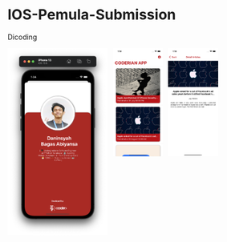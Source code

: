 # IOS-Pemula-Submission
Dicoding

<img src="https://github.com/MayorBee404/IOS-Pemula-Submission/blob/main/Screenshoot/image%201.png"
     alt="Submission "
     style="float: left; margin-right: 10px;"
     width="200" /> 
     
<img src="https://github.com/MayorBee404/IOS-Pemula-Submission/blob/main/Screenshoot/Simulator%20Screen%20Shot%20-%20iPhone%2013%20-%202022-09-02%20at%2001.18.14.png"
     alt="Submission "
     style="float: left; margin-right: 10px;"
     width="100" /> 
<img src=https://github.com/MayorBee404/IOS-Pemula-Submission/blob/main/Screenshoot/Simulator%20Screen%20Shot%20-%20iPhone%2013%20-%202022-09-02%20at%2001.18.24.png
     alt="Submission "
     style="float: left; margin-right: 10px;"
     width="100" /> 
     
     
     
     
     
